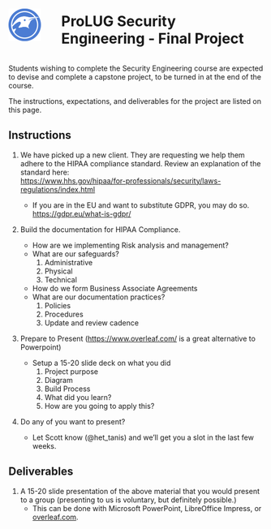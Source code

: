 <head>
    <style> .flex-container { display: flex; align-items: center; gap: 20px; } </style>
</head>
<div class="flex-container">
        <img src="https://github.com/ProfessionalLinuxUsersGroup/img/blob/main/Assets/Logos/ProLUG_Round_Transparent_LOGO.png?raw=true" width="64" height="64">
    <p>
        <h1>ProLUG Security Engineering - Final Project</h1>
    </p>
</div>

Students wishing to complete the Security Engineering course are expected to devise 
and complete a capstone project, to be turned in at the end of the course.

The instructions, expectations, and deliverables for the project are listed on this
page.  

## Instructions

1. We have picked up a new client. They are requesting we help them adhere to the HIPAA
   compliance standard. Review an explanation of the standard here:  
   <https://www.hhs.gov/hipaa/for-professionals/security/laws-regulations/index.html>

   - If you are in the EU and want to substitute GDPR, you may do so.  
     <https://gdpr.eu/what-is-gdpr/>

2. Build the documentation for HIPAA Compliance.

   - How are we implementing Risk analysis and management?
   - What are our safeguards?
     1. Administrative
     2. Physical
     3. Technical
   - How do we form Business Associate Agreements
   - What are our documentation practices?
     1. Policies
     2. Procedures
     3. Update and review cadence

3. Prepare to Present (<https://www.overleaf.com/> is a great alternative to Powerpoint)

   - Setup a 15-20 slide deck on what you did
     1. Project purpose
     2. Diagram
     3. Build Process
     4. What did you learn?
     5. How are you going to apply this?

4. Do any of you want to present?
   - Let Scott know (@het_tanis) and we’ll get you a slot in the last few weeks.

## Deliverables

1. A 15-20 slide presentation of the above material that you would present to a group
   (presenting to us is voluntary, but definitely possible.)
   - This can be done with Microsoft PowerPoint, LibreOffice Impress, or
     [overleaf.com](https://overleaf.com).
